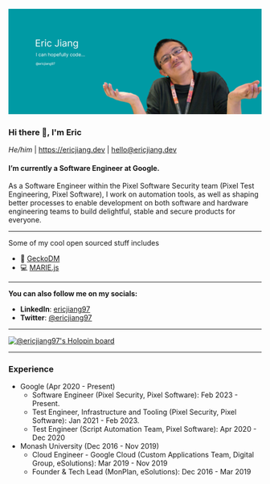 ![banner](https://raw.githubusercontent.com/ericjiang97/ericjiang97/master/banner.png)

### Hi there 👋, I'm Eric

_He/him_ | https://ericjiang.dev | [hello@ericjiang.dev](mailto:hello@ericjiang.dev)

#### I’m currently a Software Engineer at Google.

As a Software Engineer within the Pixel Software Security team (Pixel Test Engineering, Pixel Software), I work on automation tools, as well as shaping better processes to enable development on both software and hardware engineering teams to build delightful, stable and secure products for everyone.

---

Some of my cool open sourced stuff includes

- :frog: [GeckoDM](https://github.com/GeckoDM/GeckoDownloadManager)
- :computer: [MARIE.js](https://github.com/MARIE-js/MARIE.js)

---

**You can also follow me on my socials:**

- **LinkedIn**: [ericjiang97](https://www.linkedin.com/in/ericjiang97/)
- **Twitter**: [@ericjiang97](https://twitter.com/ericjiang97)

---

[![@ericjiang97's Holopin board](https://holopin.io/api/user/board?user=ericjiang97)](https://holopin.io/@ericjiang97)

---

### Experience

* Google (Apr 2020 - Present)
  * Software Engineer (Pixel Security, Pixel Software): Feb 2023 - Present.
  * Test Engineer, Infrastructure and Tooling (Pixel Security, Pixel Software): Jan 2021 - Feb 2023.
  * Test Engineer (Script Automation Team, Pixel Software): Apr 2020 - Dec 2020
* Monash University (Dec 2016 - Nov 2019)
  * Cloud Engineer - Google Cloud (Custom Applications Team, Digital Group, eSolutions): Mar 2019 - Nov 2019
  * Founder & Tech Lead (MonPlan, eSolutions): Dec 2016 - Mar 2019

